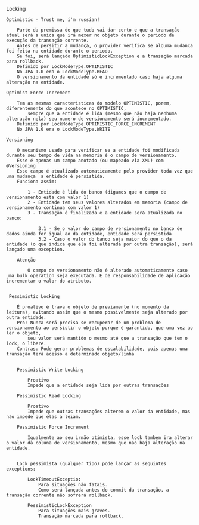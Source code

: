 Locking

	Optimistic - Trust me, i'm russian!

        Parte da premissa de que tudo vai dar certo e que a transação atual será a unica que irá mexer no objeto durante o periodo de execução da transação corrente.
		Antes de persitir a mudança, o provider verifica se alguma mudança foi feita na entidade durante o periodo. 
		Se foi, será lançado OptimisticLockException e a transação marcada para rollback.
        Definido por LockModeType.OPTIMISTIC
        No JPA 1.0 era o LockModeType.READ
        O versionamento da entidade só é incrementado caso haja alguma alteração na entidade.
    
    Optimist Force Increment

        Tem as mesmas caracteristicas do modelo OPTIMISTIC, porem, diferentemente do que acontece no OPTIMISTIC, 
            sempre que a entidade é lida (mesmo que não haja nenhuma alteração nela) seu numero de versionamento será incrementado.
        Definido por LockModeType.OPTIMISTIC_FORCE_INCREMENT
        No JPA 1.0 era o LockModeType.WRITE
        
	Versioning

		O mecanismo usado para verificar se a entidade foi modificada durante seu tempo de vida na memoria é o campo de versionamento.
		Esse é apenas um campo anotado (ou mapeado via XML) com @Versioning
		Esse campo é atualizado automaticamente pelo provider toda vez que uma mudança  a entidade é persistida.
		Funciona assim:

			1 - Entidade é lida do banco (digamos que o campo de versionamento esta com valor 1)
			2 - Entidade tem seus valores alterados em memoria (campo de versionamento continua com valor 1)
			3 - Transação é finalizada e a entidade será atualizada no banco:

				3.1 - Se o valor do campo de versionamento no banco de dados ainda for igual ao da entidade, entidade será persistida
				3.2 - Caso o valor do banco seja maior do que o da entidade (o que indica que ela foi alterada por outra transação), será lançado uma exception.

		Atenção

			O campo de versionamento não é alterado automaticamente caso uma bulk operation seja executada. É de responsabilidade de aplicação incrementar o valor do atributo.


     Pessimistic Locking

        É proativo é trava o objeto de previamente (no momento da leitura), evitando assim que o mesmo possivelmente seja alterado por outra entidade.
        Pro: Nunca será precisa se recuperar de um problema de versionamento ao persistir o objeto porque é garantido, que uma vez ao ler o objeto,
            seu valor será mantido o mesmo até que a transação que tem o lock, o libere.
        Contras: Pode gerar problemas de escalabilidade, pois apenas uma transação terá acesso a determinado objeto/linha


        Pessimistic Write Locking

            Proativo
            Impede que a entidade seja lida por outras transações
        
        Pessimistic Read Locking

            Proativo
            Impede que outras transações alterem o valor da entidade, mas não impede que elas a leiam.
        
        Pessimistic Force Increment

            Igualmente ao seu irmão otimista, esse lock tambem ira alterar o valor da coluna de versionamento, mesmo que nao haja alteração na entidade.

        
        Lock pessimista (qualquer tipo) pode lançar as seguintes exceptions:

            LockTimeoutExceptio:
                Para situações não fatais. 
                Como será lançada antes do commit da transação, a transação corrente não sofrerá rollback.

            PessimisticLockException
                Para situações mais graves.
                Transação marcada para rollback.